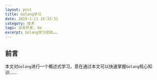 ```yaml
---
layout: post
title: Golang学习
date: 2019-1-11 16:33:31
category: 技术
tags: 业务开发, Go
excerpt: Golang学习总结……
---
```


## 前言

本文对`Golang`进行一个概述式学习，意在通过本文可以快速掌握`Golang`核心知识……
